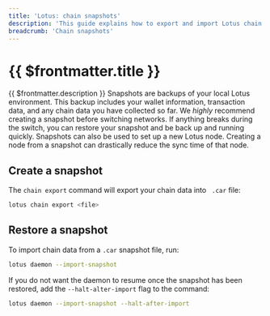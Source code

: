 ```yaml
---
title: 'Lotus: chain snapshots'
description: 'This guide explains how to export and import Lotus chain snapshots.'
breadcrumb: 'Chain snapshots'
---
```


# {{ $frontmatter.title }}

{{ $frontmatter.description }} Snapshots are backups of your local Lotus environment. This backup includes your wallet information, transaction data, and any chain data you have collected so far. We _highly_ recommend creating a snapshot before switching networks. If anything breaks during the switch, you can restore your snapshot and be back up and running quickly. Snapshots can also be used to set up a new Lotus node. Creating a node from a snapshot can drastically reduce the sync time of that node.

## Create a snapshot

The `chain export` command will export your chain data into ` .car` file:

```sh
lotus chain export <file>
```

## Restore a snapshot

To import chain data from a `.car` snapshot file, run:

```sh
lotus daemon --import-snapshot
```

If you do not want the daemon to resume once the snapshot has been restored, add the `--halt-alter-import` flag to the command:

```bash
lotus daemon --import-snapshot --halt-after-import
```
